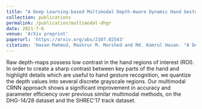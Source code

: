 ```yaml
---
title: "A Deep Learning-based Multimodal Depth-Aware Dynamic Hand Gesture Recognition System"
collection: publications
permalink: /publication/multimodal-dhgr
date: 2021-7-6
venue: 'ArXiv preprint'
paperurl: 'https://arxiv.org/abs/2107.02543'
citation: 'Hasan Mahmud, Mashrur M. Morshed and Md. Kamrul Hasan. "A Deep Learning-based Multimodal Depth-Aware Dynamic Hand Gesture Recognition System." arXiv preprint arxiv:2107.02543 (2021).'
---
```

Raw depth-maps possess low contrast in the hand regions of interest (ROI). In order to create a sharp contrast between key parts of the hand and highlight details which are useful to hand gesture recognition, we quantize the depth values into several discrete grayscale regions. Our multimodal CRNN approach shows a significant improvement in accuracy and parameter efficiency over previous similar multimodal methods, on the DHG-14/28 dataset and the SHREC'17 track dataset.